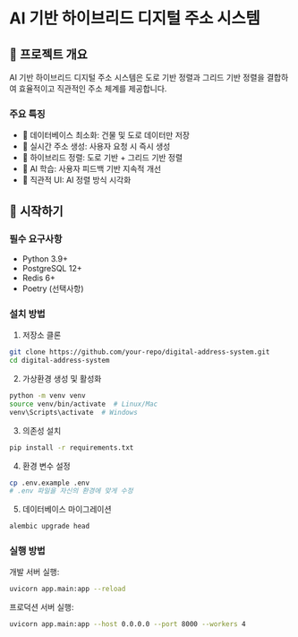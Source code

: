 # AI 기반 하이브리드 디지털 주소 시스템

## 📌 프로젝트 개요

AI 기반 하이브리드 디지털 주소 시스템은 도로 기반 정렬과 그리드 기반 정렬을 결합하여 효율적이고 직관적인 주소 체계를 제공합니다.

### 주요 특징

- 📍 데이터베이스 최소화: 건물 및 도로 데이터만 저장
- 🔄 실시간 주소 생성: 사용자 요청 시 즉시 생성
- 🌟 하이브리드 정렬: 도로 기반 + 그리드 기반 정렬 
- 🤖 AI 학습: 사용자 피드백 기반 지속적 개선
- 🎯 직관적 UI: AI 정렬 방식 시각화

## 🚀 시작하기

### 필수 요구사항

- Python 3.9+
- PostgreSQL 12+
- Redis 6+
- Poetry (선택사항)

### 설치 방법

1. 저장소 클론
```bash
git clone https://github.com/your-repo/digital-address-system.git
cd digital-address-system
```

2. 가상환경 생성 및 활성화
```bash
python -m venv venv
source venv/bin/activate  # Linux/Mac
venv\Scripts\activate  # Windows
```

3. 의존성 설치
```bash
pip install -r requirements.txt
```

4. 환경 변수 설정
```bash
cp .env.example .env
# .env 파일을 자신의 환경에 맞게 수정
```

5. 데이터베이스 마이그레이션
```bash
alembic upgrade head
```

### 실행 방법

개발 서버 실행:
```bash
uvicorn app.main:app --reload
```

프로덕션 서버 실행:
```bash
uvicorn app.main:app --host 0.0.0.0 --port 8000 --workers 4
```
